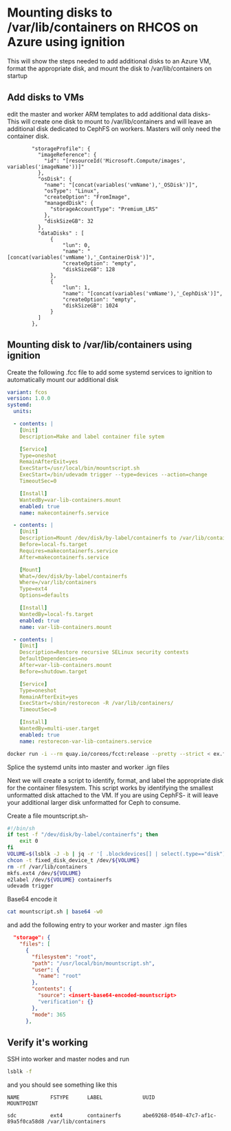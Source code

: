 # Mounting disks to /var/lib/containers on RHCOS on Azure using ignition

This will show the steps needed to add additional disks to an Azure VM, format the appropriate disk, and mount the disk to /var/lib/containers on startup

## Add disks to VMs

edit the master and worker ARM templates to add additional data disks-
This will create one disk to mount to /var/lib/containers and will leave an additional disk dedicated to CephFS on workers. Masters will only need the container disk.

```
        "storageProfile": {
          "imageReference": {
            "id": "[resourceId('Microsoft.Compute/images', variables('imageName'))]"
          },
          "osDisk": {
            "name": "[concat(variables('vmName'),'_OSDisk')]",
            "osType": "Linux",
            "createOption": "FromImage",
            "managedDisk": {
              "storageAccountType": "Premium_LRS"
            },
            "diskSizeGB": 32
          },
          "dataDisks" : [
              {
                  "lun": 0,
                  "name": "[concat(variables('vmName'),'_ContainerDisk')]",
                  "createOption": "empty",
                  "diskSizeGB": 128
              },
              {
                  "lun": 1,
                  "name": "[concat(variables('vmName'),'_CephDisk')]",
                  "createOption": "empty",
                  "diskSizeGB": 1024
              }
          ]
        },

```

## Mounting disk to /var/lib/containers using ignition

Create the following .fcc file to add some systemd services to ignition to automatically mount our additional disk

```yaml
variant: fcos
version: 1.0.0
systemd:
  units:

  - contents: |
    [Unit]
    Description=Make and label container file sytem

    [Service]
    Type=oneshot
    RemainAfterExit=yes
    ExecStart=/usr/local/bin/mountscript.sh
    ExecStart=/bin/udevadm trigger --type=devices --action=change
    TimeoutSec=0

    [Install]
    WantedBy=var-lib-containers.mount
    enabled: true
    name: makecontainerfs.service

  - contents: |
    [Unit]
    Description=Mount /dev/disk/by-label/containerfs to /var/lib/containers
    Before=local-fs.target
    Requires=makecontainerfs.service
    After=makecontainerfs.service

    [Mount]
    What=/dev/disk/by-label/containerfs
    Where=/var/lib/containers
    Type=ext4
    Options=defaults

    [Install]
    WantedBy=local-fs.target
    enabled: true
    name: var-lib-containers.mount

  - contents: |
    [Unit]
    Description=Restore recursive SELinux security contexts
    DefaultDependencies=no
    After=var-lib-containers.mount
    Before=shutdown.target

    [Service]
    Type=oneshot
    RemainAfterExit=yes
    ExecStart=/sbin/restorecon -R /var/lib/containers/
    TimeoutSec=0

    [Install]
    WantedBy=multi-user.target
    enabled: true
    name: restorecon-var-lib-containers.service
```

```bash
docker run -i --rm quay.io/coreos/fcct:release --pretty --strict < ex.fcc > transpiled_config.ign
```

Splice the systemd units into master and worker .ign files

Next we will create a script to identify, format, and label the appropriate disk for the container filesystem. This script works by identifying the smallest unformatted disk attached to the VM. If you are using CephFS- it will leave your additional larger disk unformatted for Ceph to consume.

Create a file mountscript.sh-

```bash
#!/bin/sh
if test -f "/dev/disk/by-label/containerfs"; then
    exit 0
fi
VOLUME=$(lsblk -J -b | jq -r '[ .blockdevices[] | select(.type=="disk") | select(.children==null) | .size |= tonumber ] | sort_by(.size) | .[0].name')
chcon -t fixed_disk_device_t /dev/${VOLUME}
rm -rf /var/lib/containers
mkfs.ext4 /dev/${VOLUME}
e2label /dev/${VOLUME} containerfs
udevadm trigger
```

Base64 encode it

```bash
cat mountscript.sh | base64 -w0
```

and add the following entry to your worker and master .ign files

```json
  "storage": {
    "files": [
      {
        "filesystem": "root",
        "path": "/usr/local/bin/mountscript.sh",
        "user": {
          "name": "root"
        },
        "contents": {
          "source": <insert-base64-encoded-mountscript>
          "verification": {}
        },
        "mode": 365
      },
```



## Verify it's working

SSH into worker and master nodes and run

```bash
lsblk -f
```

and you should see something like this

```
NAME          FSTYPE      LABEL             UUID                                 MOUNTPOINT

sdc           ext4        containerfs       abe69268-0540-47c7-af1c-89a5f0ca58d8 /var/lib/containers

```

